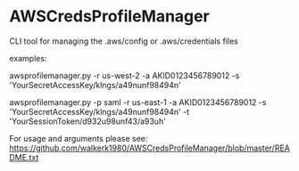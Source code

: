 # AWSCredsProfileManager
CLI tool for managing the .aws/config or .aws/credentials files

examples:

awsprofilemanager.py -r us-west-2 -a AKID0123456789012 -s 'YourSecretAccessKey/klngs/a49nunf98494n' 

awsprofilemanager.py -p saml -r us-east-1 -a AKID0123456789012 -s 'YourSecretAccessKey/klngs/a49nunf98494n' -t 'YourSessionToken/d932u98unf43/a93uh'


For usage and arguments please see: https://github.com/walkerk1980/AWSCredsProfileManager/blob/master/README.txt

